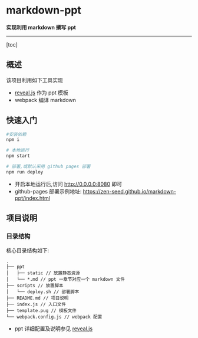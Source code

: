 
# markdown-ppt

**实现利用 markdown 撰写 ppt**

---

[toc]



## 概述
该项目利用如下工具实现
* [reveal.js](https://www.npmjs.com/package/reveal.js) 作为 ppt 模板
* webpack 编译 markdown

## 快速入门
 
```bash
#安装依赖
npm i

# 本地运行
npm start

# 部署,或默认采用 github pages 部署
npm run deploy
```

* 开启本地运行后,访问 <http://0.0.0.0:8080> 即可
* github-pages 部署示例地址: <https://zen-seed.github.io/markdown-ppt/index.html>

## 项目说明

### 目录结构
核心目录结构如下:

```
.
├── ppt
│   ├── static // 放置静态资源
│   └── *.md // ppt 一章节对应一个 markdown 文件
├── scripts // 放置脚本
│   └── deploy.sh // 部署脚本
├── README.md // 项目说明
├── index.js // 入口文件
├── template.pug // 模板文件
└── webpack.config.js // webpack 配置
```


* ppt 详细配置及说明参见 [reveal.js](https://www.npmjs.com/package/reveal.js)
